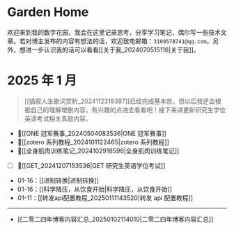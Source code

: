# Garden Home

欢迎来到我的数字花园，我会在这里记录思考，分享学习笔记，偶尔写一些技术文章。若对博主发布的内容有想法的话，欢迎致电邮箱：`3109578741@qq.com`。另外，想进一步认识我的话可以看看[[关于我_2024070515116|关于我]]。

# 2025 年 1 月

> [[插叙人生歌词赏析_2024112318387]]已经完成基本款，但以后我还会根据自己的理解增删内容，有兴趣的点进去看看吧！接下来讲更新研究生学位英语考试相关真题内容。

- 📌[[ONE 冠军赛事_20240504083536|ONE 冠军赛事]] 
- 📌[[zotero 系列教程_2024101122465|zotero 系列教程]] 
- 📌[[全身肌肉训练笔记_2024102918596|全身肌肉训练笔记]] 
- [ ] 📌[[GET_20241207153536|GET 研究生英语学位考试]] 
- 01-16：[[进制转换|进制转换]]
- 01-16：[[科学降压，从饮食开始|科学降压，从饮食开始]]
- 01-11：[[转发api配置教程_20250111143520|转发 api 配置教程]]

---

- [[二零二四年博客内容汇总_20250102114010|二零二四年博客内容汇总]]